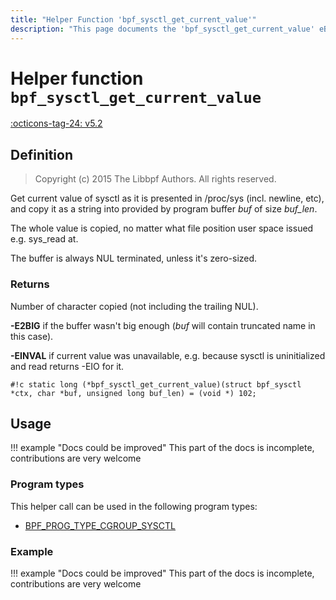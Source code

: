 ```yaml
---
title: "Helper Function 'bpf_sysctl_get_current_value'"
description: "This page documents the 'bpf_sysctl_get_current_value' eBPF helper function, including its defintion, usage, program types that can use it, and examples."
---
```

# Helper function `bpf_sysctl_get_current_value`

<!-- [FEATURE_TAG](bpf_sysctl_get_current_value) -->
[:octicons-tag-24: v5.2](https://github.com/torvalds/linux/commit/1d11b3016cec4ed9770b98e82a61708c8f4926e7)
<!-- [/FEATURE_TAG] -->

## Definition

> Copyright (c) 2015 The Libbpf Authors. All rights reserved.


<!-- [HELPER_FUNC_DEF] -->
Get current value of sysctl as it is presented in /proc/sys (incl. newline, etc), and copy it as a string into provided by program buffer _buf_ of size _buf_len_.

The whole value is copied, no matter what file position user space issued e.g. sys_read at.

The buffer is always NUL terminated, unless it's zero-sized.

### Returns

Number of character copied (not including the trailing NUL).

**-E2BIG** if the buffer wasn't big enough (_buf_ will contain truncated name in this case).

**-EINVAL** if current value was unavailable, e.g. because sysctl is uninitialized and read returns -EIO for it.

`#!c static long (*bpf_sysctl_get_current_value)(struct bpf_sysctl *ctx, char *buf, unsigned long buf_len) = (void *) 102;`
<!-- [/HELPER_FUNC_DEF] -->

## Usage

!!! example "Docs could be improved"
    This part of the docs is incomplete, contributions are very welcome

### Program types

This helper call can be used in the following program types:

<!-- DO NOT EDIT MANUALLY -->
<!-- [HELPER_FUNC_PROG_REF] -->
 * [BPF_PROG_TYPE_CGROUP_SYSCTL](../program-type/BPF_PROG_TYPE_CGROUP_SYSCTL.md)
<!-- [/HELPER_FUNC_PROG_REF] -->

### Example

!!! example "Docs could be improved"
    This part of the docs is incomplete, contributions are very welcome
